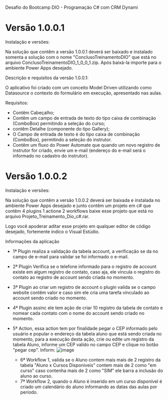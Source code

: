 Desafio do Bootcamp DIO - Programação C# com CRM Dynami

<h1>Versão 1.0.0.1</h1>
Instalação e versões:

Na solução que contêm a versão 1.0.0.1 deverá
ser baixado e instalado somenta a solução com o nome "ConclusoTreinamentoDIO" que está no arquivo ConclusoTreinamentoDIO_1_0_0_1.zip.
Após baixá-la importe para o ambiente Power Apps desejado.

Descrição e requisitos da versão 1.0.0.1:

  O aplicativo  foi criado com um conceito Model Driven utilizando como Datasource o contexto do formulário em execução,
apresentado nas aulas.

Requisitos:
 - Contêm Cabeçalho;
 - Contêm um campo de entrada de texto do tipo caixa de combinação (ComboBox) permitindo a seleção do curso;
 - contêm Detalhe (componente do tipo Gallery);
 - O Campo de entrada de texto é do tipo caixa de combinação (ComboBox), permitindo a seleção do instrutor.
 - Contêm um fluxo do Power Automate que quando um novo registro de instrutor for criado, envie um e-mail (endereço do e-mail será o informado no cadastro do instrutor).

<h1>Versão 1.0.0.2</h1>
Instalação e versões:

Na solução que contêm a versão 1.0.0.2 deverá
ser baixada e instalada no ambiente Power Apps desejado e junto
contêm um projeto em c# que contêm 4 plugins 1 actione 2 workflows
baixe esse projeto que está no arquivo Projeto_Treinamento_Dio_c#.rar.

Logo você apoderar aditar esse projeto em qualquer editor de código desejado,
fortemente indico o Visual Estúdio.

Informações da aplicação

- 1ª Plugin realiza a validação da tabela account, a verificação se da no campo de e-mail para validar se foi informado o e-mail.
- 2ª Plugin Verifica se o telefone informado para o registro de account existe em algum registro de contato, caso aja, ele vincula o registro do contato ao registro de account sendo criada no momento.
- 3ª Plugin ao criar um registro de account o plugin valida se o campo website contêm valor e caso sim ele cria uma tarefa vinculado ao account sendo criado no momento.
- 4ª Plugin assinc ele tem ação de criar 10 registro da tabela de contato e nomear cada contato com o nome do account sendo criado no momento.
- 5ª Action, essa action tem por finalidade pegar o CEP informado pelo usuário e popular o endereço da tabela aluno que está sendo criada no momento,
  para a execução desta ação, crie ou edite um registro da tabela Aluno, informe um CEP valido no campo CEP e clique no botão "pegar cep".
  Inform:
      ![image](https://github.com/RenanVieiraDev/Treinamendo_DIO_Desafio_Modulo_D365/assets/47308053/d417fe20-5901-49ff-96ec-b32d71f12f4e)

  - 6ª Workflow 1, valida se o Aluno contem mais mais de 2 registro da tabela "Aluno x Cursos Disponiveis" contem mais de 2 como "em curso" caso contenha mais de 2 como "SIM" ele barra a inclusão do aluno ao curso.
  - 7ª Workflow 2, quando o Aluno é inserido em um curso disponível é criado um calendário do aluno informando as datas das aulas por período.
